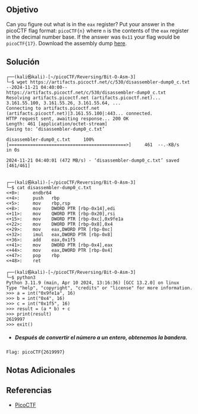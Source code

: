 ## Objetivo
Can you figure out what is in the `eax` register? Put your answer in the picoCTF flag format: `picoCTF{n}` where `n` is the contents of the `eax` register in the decimal number base. If the answer was `0x11` your flag would be `picoCTF{17}`. Download the assembly dump [here](https://artifacts.picoctf.net/c/530/disassembler-dump0_c.txt).
## Solución
```
┌──(kali㉿kali)-[~/picoCTF/Reversing/Bit-O-Asm-3]
└─$ wget https://artifacts.picoctf.net/c/530/disassembler-dump0_c.txt
--2024-11-21 04:40:00--  https://artifacts.picoctf.net/c/530/disassembler-dump0_c.txt
Resolving artifacts.picoctf.net (artifacts.picoctf.net)... 3.161.55.100, 3.161.55.26, 3.161.55.64, ...
Connecting to artifacts.picoctf.net (artifacts.picoctf.net)|3.161.55.100|:443... connected.
HTTP request sent, awaiting response... 200 OK
Length: 461 [application/octet-stream]
Saving to: ‘disassembler-dump0_c.txt’

disassembler-dump0_c.txt     100%[============================================>]     461  --.-KB/s    in 0s      

2024-11-21 04:40:01 (472 MB/s) - ‘disassembler-dump0_c.txt’ saved [461/461]

                                                                                                                  
┌──(kali㉿kali)-[~/picoCTF/Reversing/Bit-O-Asm-3]
└─$ cat disassembler-dump0_c.txt
<+0>:     endbr64 
<+4>:     push   rbp
<+5>:     mov    rbp,rsp
<+8>:     mov    DWORD PTR [rbp-0x14],edi
<+11>:    mov    QWORD PTR [rbp-0x20],rsi
<+15>:    mov    DWORD PTR [rbp-0xc],0x9fe1a
<+22>:    mov    DWORD PTR [rbp-0x8],0x4
<+29>:    mov    eax,DWORD PTR [rbp-0xc]
<+32>:    imul   eax,DWORD PTR [rbp-0x8]
<+36>:    add    eax,0x1f5
<+41>:    mov    DWORD PTR [rbp-0x4],eax
<+44>:    mov    eax,DWORD PTR [rbp-0x4]
<+47>:    pop    rbp
<+48>:    ret
                                                                                                                  
┌──(kali㉿kali)-[~/picoCTF/Reversing/Bit-O-Asm-3]
└─$ python3
Python 3.11.9 (main, Apr 10 2024, 13:16:36) [GCC 13.2.0] on linux
Type "help", "copyright", "credits" or "license" for more information.
>>> a = int("0x9fe1a", 16)
>>> b = int("0x4", 16)
>>> c = int("0x1f5", 16)
>>> result = (a * b) + c
>>> print(result)
2619997
>>> exit()
```

- ##### Después de convertir el número a un entero, obtenemos la bandera.
```
Flag: picoCTF{2619997}
```
## Notas Adicionales
## Referencias
- [PicoCTF](https://play.picoctf.org)